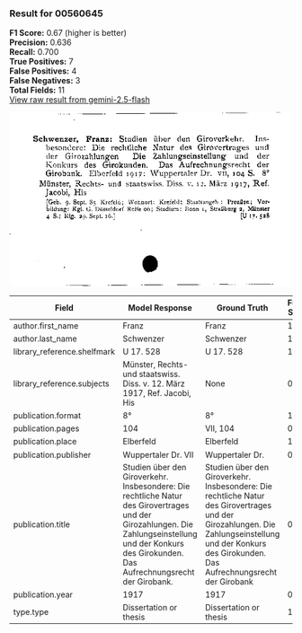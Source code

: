 ### Result for 00560645
**F1 Score:** 0.67 (higher is better)<br>**Precision:** 0.636<br>**Recall:** 0.700<br>**True Positives:** 7<br>**False Positives:** 4<br>**False Negatives:** 3<br>**Total Fields:** 11<br>[View raw result from gemini-2.5-flash](https://github.com/RISE-UNIBAS/humanities_data_benchmark/blob/main/results/2025-09-30/T0200/request_T0200_00560645.json)

<img src="https://github.com/RISE-UNIBAS/humanities_data_benchmark/blob/main/benchmarks/zettelkatalog/images/00560645.jpg?raw=true" alt="00560645" width="600px">

| Field | Model Response | Ground Truth | Fuzzy Score | Match |
|-------|----------------|--------------|-------------|-------|
| author.first_name | Franz | Franz | 1.000 | ✅ |
| author.last_name | Schwenzer | Schwenzer | 1.000 | ✅ |
| library_reference.shelfmark | U 17. 528 | U 17. 528 | 1.000 | ✅ |
| library_reference.subjects | Münster, Rechts- und staatswiss. Diss. v. 12. März 1917, Ref. Jacobi, His | None | 0.000 | ❌ |
| publication.format | 8° | 8° | 1.000 | ✅ |
| publication.pages | 104 | VII, 104 | 0.545 | ❌ |
| publication.place | Elberfeld | Elberfeld | 1.000 | ✅ |
| publication.publisher | Wuppertaler Dr. VII | Wuppertaler Dr. | 0.882 | ❌ |
| publication.title | Studien über den Giroverkehr. Insbesondere: Die rechtliche Natur des Girovertrages und der Girozahlungen. Die Zahlungseinstellung und der Konkurs des Girokunden. Das Aufrechnungsrecht der Girobank. | Studien über den Giroverkehr. Insbesondere: Die rechtliche Natur des Girovertrages und der Girozahlungen. Die Zahlungseinstellung und der Konkurs des Girokunden. Das Aufrechnungsrecht der Girobank | 0.997 | ✅ |
| publication.year | 1917 | 1917 | 0.000 | ❌ |
| type.type | Dissertation or thesis | Dissertation or thesis | 1.000 | ✅ |
